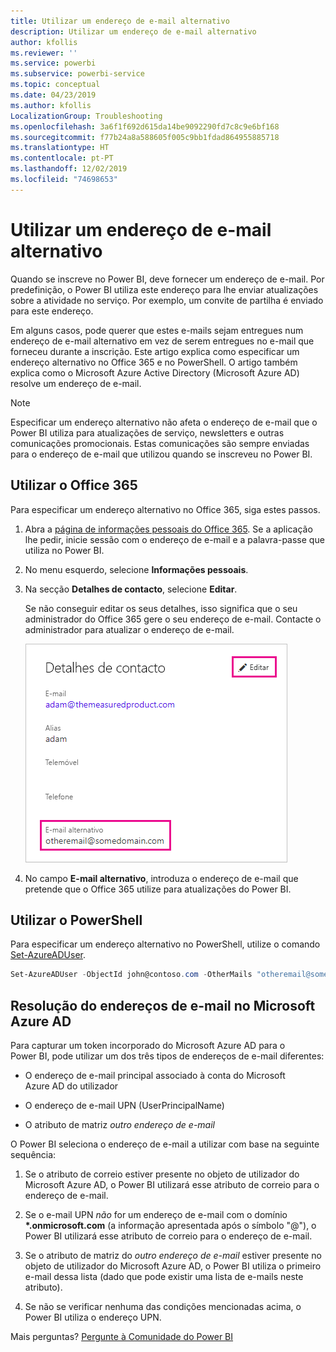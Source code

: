 ```yaml
---
title: Utilizar um endereço de e-mail alternativo
description: Utilizar um endereço de e-mail alternativo
author: kfollis
ms.reviewer: ''
ms.service: powerbi
ms.subservice: powerbi-service
ms.topic: conceptual
ms.date: 04/23/2019
ms.author: kfollis
LocalizationGroup: Troubleshooting
ms.openlocfilehash: 3a6f1f692d615da14be9092290fd7c8c9e6bf168
ms.sourcegitcommit: f77b24a8a588605f005c9bb1fdad864955885718
ms.translationtype: HT
ms.contentlocale: pt-PT
ms.lasthandoff: 12/02/2019
ms.locfileid: "74698653"
---
```

# <a name="use-an-alternate-email-address"></a>Utilizar um endereço de e-mail alternativo

Quando se inscreve no Power BI, deve fornecer um endereço de e-mail. Por predefinição, o Power BI utiliza este endereço para lhe enviar atualizações sobre a atividade no serviço. Por exemplo, um convite de partilha é enviado para este endereço.

Em alguns casos, pode querer que estes e-mails sejam entregues num endereço de e-mail alternativo em vez de serem entregues no e-mail que forneceu durante a inscrição. Este artigo explica como especificar um endereço alternativo no Office 365 e no PowerShell. O artigo também explica como o Microsoft Azure Active Directory (Microsoft Azure AD) resolve um endereço de e-mail.

> [!NOTE]
> Especificar um endereço alternativo não afeta o endereço de e-mail que o Power BI utiliza para atualizações de serviço, newsletters e outras comunicações promocionais. Estas comunicações são sempre enviadas para o endereço de e-mail que utilizou quando se inscreveu no Power BI.

## <a name="use-office-365"></a>Utilizar o Office 365

Para especificar um endereço alternativo no Office 365, siga estes passos.

1. Abra a [página de informações pessoais do Office 365](https://portal.office.com/account/#personalinfo). Se a aplicação lhe pedir, inicie sessão com o endereço de e-mail e a palavra-passe que utiliza no Power BI.

1. No menu esquerdo, selecione **Informações pessoais**.

1. Na secção **Detalhes de contacto**, selecione **Editar**.

    Se não conseguir editar os seus detalhes, isso significa que o seu administrador do Office 365 gere o seu endereço de e-mail. Contacte o administrador para atualizar o endereço de e-mail.

    ![Detalhes de contacto](media/service-admin-alternate-email-address-for-power-bi/contact-details.png)

1. No campo **E-mail alternativo**, introduza o endereço de e-mail que pretende que o Office 365 utilize para atualizações do Power BI.

## <a name="use-powershell"></a>Utilizar o PowerShell

Para especificar um endereço alternativo no PowerShell, utilize o comando [Set-AzureADUser](/powershell/module/azuread/set-azureaduser/).

```powershell
Set-AzureADUser -ObjectId john@contoso.com -OtherMails "otheremail@somedomain.com"
```

## <a name="email-address-resolution-in-azure-ad"></a>Resolução do endereços de e-mail no Microsoft Azure AD

Para capturar um token incorporado do Microsoft Azure AD para o Power BI, pode utilizar um dos três tipos de endereços de e-mail diferentes:

* O endereço de e-mail principal associado à conta do Microsoft Azure AD do utilizador

* O endereço de e-mail UPN (UserPrincipalName)

* O atributo de matriz *outro endereço de e-mail*

O Power BI seleciona o endereço de e-mail a utilizar com base na seguinte sequência:

1. Se o atributo de correio estiver presente no objeto de utilizador do Microsoft Azure AD, o Power BI utilizará esse atributo de correio para o endereço de e-mail.

1. Se o e-mail UPN *não* for um endereço de e-mail com o domínio **\*.onmicrosoft.com** (a informação apresentada após o símbolo "\@"), o Power BI utilizará esse atributo de correio para o endereço de e-mail.

1. Se o atributo de matriz do *outro endereço de e-mail* estiver presente no objeto de utilizador do Microsoft Azure AD, o Power BI utiliza o primeiro e-mail dessa lista (dado que pode existir uma lista de e-mails neste atributo).

1. Se não se verificar nenhuma das condições mencionadas acima, o Power BI utiliza o endereço UPN.

Mais perguntas? [Pergunte à Comunidade do Power BI](https://community.powerbi.com/)